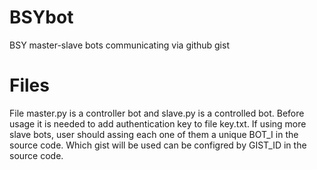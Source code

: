 # BSYbot
BSY master-slave bots communicating via github gist

# Files
File master.py is a controller bot and slave.py is a controlled bot. 
Before usage it is needed to add authentication key to file key.txt.
If using more slave bots, user should assing each one of them a unique BOT_I in the source code.
Which gist will be used can be configred by GIST_ID in the source code. 
